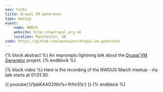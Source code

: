 ```yaml
---
nav: talks
title: Drupal VM Generator
type: meetup
event:
    name: NWDUG
    website: http://nwdrupal.org.uk
    location: Manchester, UK
code: https://github.com/opdavies/drupal-vm-generator
---
```

{% block abstract %}
An impromptu lightning talk about the [Drupal VM Generator](https://github.com/opdavies/drupal-vm-generator) project.
{% endblock %}

{% block video %}
Here is the recording of the NWDUG March meetup - my talk starts at 01:01:30.

{{ youtube('U1pbKAAO2Wo?s=1h1m31s') }}
{% endblock %}
